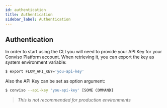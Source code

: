 ```yaml
---
id: authentication
title: Authentication
sidebar_label: Authentication
---
```


## Authentication
In order to start using the CLI you will need to provide your API Key for your Conviso Platform account.  When retrieving it, you can export the key as system environment variable:

```sh
$ export FLOW_API_KEY='you-api-key'
```

Also the API Key can be set as option argument:
```sh
$ conviso --api-key 'you-api-key' [SOME COMMAND]
```
>*This is not recommended for production environments*
